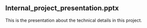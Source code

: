 ## Internal_project_presentation.pptx
This is the presentation about the technical details in this project.
